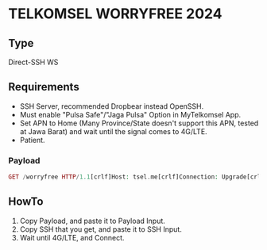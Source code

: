 # TELKOMSEL WORRYFREE 2024

## Type
Direct-SSH WS

## Requirements
- SSH Server, recommended Dropbear instead OpenSSH.
- Must enable "Pulsa Safe"/"Jaga Pulsa" Option in MyTelkomsel App.
- Set APN to Home (Many Province/State doesn't support this APN, tested at Jawa Barat) and wait until the signal comes to 4G/LTE.
- Patient.

### Payload
```php
GET /worryfree HTTP/1.1[crlf]Host: tsel.me[crlf]Connection: Upgrade[crlf]Upgrade: websocket[crlf]User-Agent: [ua][crlf][crlf]
```

## HowTo
1. Copy Payload, and paste it to Payload Input.
2. Copy SSH that you get, and paste it to SSH Input.
3. Wait until 4G/LTE, and Connect.

